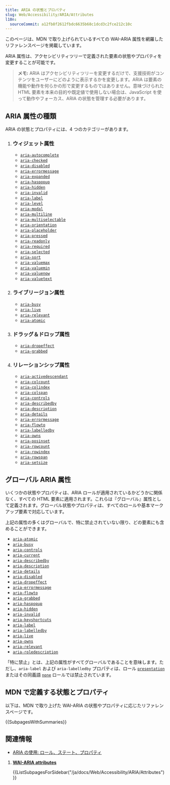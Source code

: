 ```yaml
---
title: ARIA の状態とプロパティ
slug: Web/Accessibility/ARIA/Attributes
l10n:
  sourceCommit: a12fb8f2612fbdc6635b68c1dcd3c2fce212c10c
---
```


このページは、MDN で取り上げられているすべての <abbr>WAI-ARIA</abbr> 属性を網羅したリファレンスページを掲載しています。

<abbr>ARIA</abbr> 属性は、アクセシビリティツリーで定義された要素の状態やプロパティを変更することが可能です。

> **メモ:** ARIA はアクセシビリティツリーを変更するだけで、支援技術がコンテンツをユーザーにどのように表示するかを変更します。ARIA は要素の機能や動作を何らかの形で変更するものではありません。意味づけられた HTML 要素を本来の目的や既定値で使用しない場合は、JavaScript を使って動作やフォーカス、ARIA の状態を管理する必要があります。

## ARIA 属性の種類

ARIA の状態とプロパティには、4 つのカテゴリーがあります。

1. ### ウィジェット属性

   - [`aria-autocomplete`](/ja/docs/Web/Accessibility/ARIA/Attributes/aria-autocomplete)
   - [`aria-checked`](/ja/docs/Web/Accessibility/ARIA/Attributes/aria-checked)
   - [`aria-disabled`](/ja/docs/Web/Accessibility/ARIA/Attributes/aria-disabled)
   - [`aria-errormessage`](/ja/docs/Web/Accessibility/ARIA/Attributes/aria-errormessage)
   - [`aria-expanded`](/ja/docs/Web/Accessibility/ARIA/Attributes/aria-expanded)
   - [`aria-haspopup`](/ja/docs/Web/Accessibility/ARIA/Attributes/aria-haspopup)
   - [`aria-hidden`](/ja/docs/Web/Accessibility/ARIA/Attributes/aria-hidden)
   - [`aria-invalid`](/ja/docs/Web/Accessibility/ARIA/Attributes/aria-invalid)
   - [`aria-label`](/ja/docs/Web/Accessibility/ARIA/Attributes/aria-label)
   - [`aria-level`](/ja/docs/Web/Accessibility/ARIA/Attributes/aria-level)
   - [`aria-modal`](/ja/docs/Web/Accessibility/ARIA/Attributes/aria-modal)
   - [`aria-multiline`](/ja/docs/Web/Accessibility/ARIA/Attributes/aria-multiline)
   - [`aria-multiselectable`](/ja/docs/Web/Accessibility/ARIA/Attributes/aria-multiselectable)
   - [`aria-orientation`](/ja/docs/Web/Accessibility/ARIA/Attributes/aria-orientation)
   - [`aria-placeholder`](/ja/docs/Web/Accessibility/ARIA/Attributes/aria-placeholder)
   - [`aria-pressed`](/ja/docs/Web/Accessibility/ARIA/Attributes/aria-pressed)
   - [`aria-readonly`](/ja/docs/Web/Accessibility/ARIA/Attributes/aria-readonly)
   - [`aria-required`](/ja/docs/Web/Accessibility/ARIA/Attributes/aria-required)
   - [`aria-selected`](/ja/docs/Web/Accessibility/ARIA/Attributes/aria-selected)
   - [`aria-sort`](/ja/docs/Web/Accessibility/ARIA/Attributes/aria-sort)
   - [`aria-valuemax`](/ja/docs/Web/Accessibility/ARIA/Attributes/aria-valuemax)
   - [`aria-valuemin`](/ja/docs/Web/Accessibility/ARIA/Attributes/aria-valuemin)
   - [`aria-valuenow`](/ja/docs/Web/Accessibility/ARIA/Attributes/aria-valuenow)
   - [`aria-valuetext`](/ja/docs/Web/Accessibility/ARIA/Attributes/aria-valuetext)

2. ### ライブリージョン属性

   - [`aria-busy`](/ja/docs/Web/Accessibility/ARIA/Attributes/aria-busy)
   - [`aria-live`](/ja/docs/Web/Accessibility/ARIA/Attributes/aria-live)
   - [`aria-relevant`](/ja/docs/Web/Accessibility/ARIA/Attributes/aria-relevant)
   - [`aria-atomic`](/ja/docs/Web/Accessibility/ARIA/Attributes/aria-atomic)

3. ### ドラッグ＆ドロップ属性

   - [`aria-dropeffect`](/ja/docs/Web/Accessibility/ARIA/Attributes/aria-dropeffect)
   - [`aria-grabbed`](/ja/docs/Web/Accessibility/ARIA/Attributes/aria-grabbed)

4. ### リレーションシップ属性

   - [`aria-activedescendant`](/ja/docs/Web/Accessibility/ARIA/Attributes/aria-activedescendant)
   - [`aria-colcount`](/ja/docs/Web/Accessibility/ARIA/Attributes/aria-colcount)
   - [`aria-colindex`](/ja/docs/Web/Accessibility/ARIA/Attributes/aria-colindex)
   - [`aria-colspan`](/ja/docs/Web/Accessibility/ARIA/Attributes/aria-colspan)
   - [`aria-controls`](/ja/docs/Web/Accessibility/ARIA/Attributes/aria-controls)
   - [`aria-describedby`](/ja/docs/Web/Accessibility/ARIA/Attributes/aria-describedby)
   - [`aria-description`](/ja/docs/Web/Accessibility/ARIA/Attributes/aria-description)
   - [`aria-details`](/ja/docs/Web/Accessibility/ARIA/Attributes/aria-details)
   - [`aria-errormessage`](/ja/docs/Web/Accessibility/ARIA/Attributes/aria-errormessage)
   - [`aria-flowto`](/ja/docs/Web/Accessibility/ARIA/Attributes/aria-flowto)
   - [`aria-labelledby`](/ja/docs/Web/Accessibility/ARIA/Attributes/aria-labelledby)
   - [`aria-owns`](/ja/docs/Web/Accessibility/ARIA/Attributes/aria-owns)
   - [`aria-posinset`](/ja/docs/Web/Accessibility/ARIA/Attributes/aria-posinset)
   - [`aria-rowcount`](/ja/docs/Web/Accessibility/ARIA/Attributes/aria-rowcount)
   - [`aria-rowindex`](/ja/docs/Web/Accessibility/ARIA/Attributes/aria-rowindex)
   - [`aria-rowspan`](/ja/docs/Web/Accessibility/ARIA/Attributes/aria-rowspan)
   - [`aria-setsize`](/ja/docs/Web/Accessibility/ARIA/Attributes/aria-setsize)

## グローバル ARIA 属性

いくつかの状態やプロパティは、ARIA ロールが適用されているかどうかに関係なく、すべての HTML 要素に適用されます。これらは『グローバル』属性として定義されます。グローバル状態やプロパティは、すべてのロールや基本マークアップ要素で対応しています。

上記の属性の多くはグローバルで、特に禁止されていない限り、どの要素にも含めることができます。

- [`aria-atomic`](/ja/docs/Web/Accessibility/ARIA/Attributes/aria-atomic)
- [`aria-busy`](/ja/docs/Web/Accessibility/ARIA/Attributes/aria-busy)
- [`aria-controls`](/ja/docs/Web/Accessibility/ARIA/Attributes/aria-controls)
- [`aria-current`](/ja/docs/Web/Accessibility/ARIA/Attributes/aria-current)
- [`aria-describedby`](/ja/docs/Web/Accessibility/ARIA/Attributes/aria-describedby)
- [`aria-description`](/ja/docs/Web/Accessibility/ARIA/Attributes/aria-description)
- [`aria-details`](/ja/docs/Web/Accessibility/ARIA/Attributes/aria-details)
- [`aria-disabled`](/ja/docs/Web/Accessibility/ARIA/Attributes/aria-disabled)
- [`aria-dropeffect`](/ja/docs/Web/Accessibility/ARIA/Attributes/aria-dropeffect)
- [`aria-errormessage`](/ja/docs/Web/Accessibility/ARIA/Attributes/aria-errormessage)
- [`aria-flowto`](/ja/docs/Web/Accessibility/ARIA/Attributes/aria-flowto)
- [`aria-grabbed`](/ja/docs/Web/Accessibility/ARIA/Attributes/aria-grabbed)
- [`aria-haspopup`](/ja/docs/Web/Accessibility/ARIA/Attributes/aria-haspopup)
- [`aria-hidden`](/ja/docs/Web/Accessibility/ARIA/Attributes/aria-hidden)
- [`aria-invalid`](/ja/docs/Web/Accessibility/ARIA/Attributes/aria-invalid)
- [`aria-keyshortcuts`](/ja/docs/Web/Accessibility/ARIA/Attributes/aria-keyshortcuts)
- [`aria-label`](/ja/docs/Web/Accessibility/ARIA/Attributes/aria-label)
- [`aria-labelledby`](/ja/docs/Web/Accessibility/ARIA/Attributes/aria-labelledby)
- [`aria-live`](/ja/docs/Web/Accessibility/ARIA/Attributes/aria-live)
- [`aria-owns`](/ja/docs/Web/Accessibility/ARIA/Attributes/aria-owns)
- [`aria-relevant`](/ja/docs/Web/Accessibility/ARIA/Attributes/aria-relevant)
- [`aria-roledescription`](/ja/docs/Web/Accessibility/ARIA/Attributes/aria-roledescription)

「特に禁止」とは、上記の属性がすべてグローバルであることを意味します。ただし、`aria-label` および `aria-labelledby` プロパティは、ロール [`presentation`](/ja/docs/Web/Accessibility/ARIA/Roles/presentation_role) またはその同義語 [`none`](/ja/docs/Web/Accessibility/ARIA/Roles/none_role) ロールでは禁止されています。

## MDN で定義する状態とプロパティ

以下は、<abbr>MDN</abbr> で取り上げた <abbr>WAI-ARIA</abbr> の状態やプロパティに応じたリファレンスページです。

{{SubpagesWithSummaries}}

## 関連情報

- [ARIA の使用: ロール、ステート、プロパティ](/ja/docs/Web/Accessibility/ARIA/ARIA_Techniques)

<section id="Quick_links">

1. [**<abbr>WAI-ARIA</abbr> attributes**](/ja/docs/Web/Accessibility/ARIA/Attributes)

   {{ListSubpagesForSidebar("/ja/docs/Web/Accessibility/ARIA/Attributes")}}

</section>
